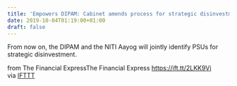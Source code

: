 ```yaml
---
title: 'Empowers DIPAM: Cabinet amends process for strategic disinvestment'
date: 2019-10-04T01:19:00+01:00
draft: false
---
```


From now on, the DIPAM and the NITI Aayog will jointly identify PSUs for strategic disinvestment.  
  
from The Financial ExpressThe Financial Express https://ift.tt/2LKK9Vi  
via [IFTTT](https://ifttt.com/?ref=da&site=blogger)